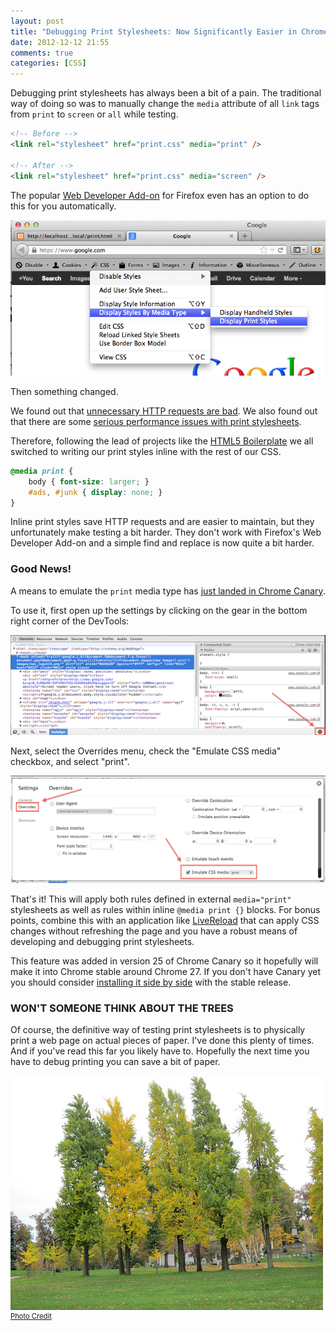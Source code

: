 ```yaml
---
layout: post
title: "Debugging Print Stylesheets: Now Significantly Easier in Chrome"
date: 2012-12-12 21:55
comments: true
categories: [CSS]
---
```


Debugging print stylesheets has always been a bit of a pain.  The traditional way of doing so was to manually change the `media` attribute of all `link` tags from `print` to `screen` or `all` while testing.

``` html
<!-- Before -->
<link rel="stylesheet" href="print.css" media="print" />

<!-- After -->
<link rel="stylesheet" href="print.css" media="screen" />
```

The popular [Web Developer Add-on](https://addons.mozilla.org/en-US/firefox/addon/web-developer/) for Firefox even has an option to do this for you automatically.

<!--more-->

![Web Developer Add-on](/images/posts/2012-12-12/Web_Developer.png "Web Developer Add-on")

Then something changed.

We found out that [unnecessary HTTP requests are bad](https://developers.google.com/speed/docs/best-practices/rtt).  We also found out that there are some [serious performance issues with print stylesheets](http://www.phpied.com/5-years-later-print-css-still-sucks/).

Therefore, following the lead of projects like the [HTML5 Boilerplate](http://html5boilerplate.com/) we all switched to writing our print styles inline with the rest of our CSS.

``` css
@media print {
	body { font-size: larger; }
	#ads, #junk { display: none; }
}
```

Inline print styles save HTTP requests and are easier to maintain, but they unfortunately make testing a bit harder.  They don't work with Firefox's Web Developer Add-on and a simple find and replace is now quite a bit harder.

### Good News!

A means to emulate the `print` media type has [just landed in Chrome Canary](https://plus.google.com/115133653231679625609/posts/MgpioU84JPe).

To use it, first open up the settings by clicking on the gear in the bottom right corner of the DevTools:

![How to open the DevTools settings](/images/posts/2012-12-12/DevTools_1.png "How to open the DevTools settings")

Next, select the Overrides menu, check the "Emulate CSS media" checkbox, and select "print".

![How to emulate CSS media in Chrome's DevTools](/images/posts/2012-12-12/DevTools_2.png "How to emulate CSS media in Chrome's DevTools")

That's it!  This will apply both rules defined in external `media="print"` stylesheets as well as rules within inline `@media print {}` blocks.  For bonus points, combine this with an application like [LiveReload](http://livereload.com/) that can apply CSS changes without refreshing the page and you have a robust means of developing and debugging print stylesheets.

This feature was added in version 25 of Chrome Canary so it hopefully will make it into Chrome stable around Chrome 27.  If you don't have Canary yet you should consider [installing it side by side](http://paulirish.com/2012/chrome-canary-for-developers/) with the stable release.

### WON'T SOMEONE THINK ABOUT THE TREES

Of course, the definitive way of testing print stylesheets is to physically print a web page on actual pieces of paper.  I've done this plenty of times.  And if you've read this far you likely have to.  Hopefully the next time you have to debug printing you can save a bit of paper.

![The less pages you print the more of my type get to live](/images/posts/2012-12-12/trees.jpg "The less pages you print the more of my type get to live")
<a href="http://www.flickr.com/photos/cransell/5119828609/" style="display: block; font-size: 0.8em;">Photo Credit</a>
